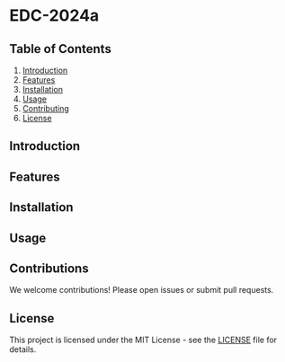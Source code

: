 # EDC-2024a

## Table of Contents

1. [Introduction](#introduction)
2. [Features](#features)
3. [Installation](#installation)
4. [Usage](#usage)
5. [Contributing](#contributing)
6. [License](#license)

## Introduction

## Features

## Installation

## Usage

## Contributions

We welcome contributions! Please open issues or submit pull requests.

## License

This project is licensed under the MIT License - see the [LICENSE](LICENSE) file for details.
